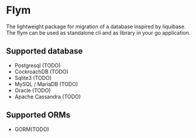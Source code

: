 # Flym

The lightweight package for migration of a database inspired by liquibase.
The flym can be used as standalone cli and as library in your go application.
## Supported database
- Postgresql (TODO)
- CockroachDB (TODO)
- Sqlite3 (TODO)
- MySQL / MariaDB (TODO)
- Oracle (TODO)
- Apache Cassandra (TODO)

## Supported ORMs
- GORM(TODO)